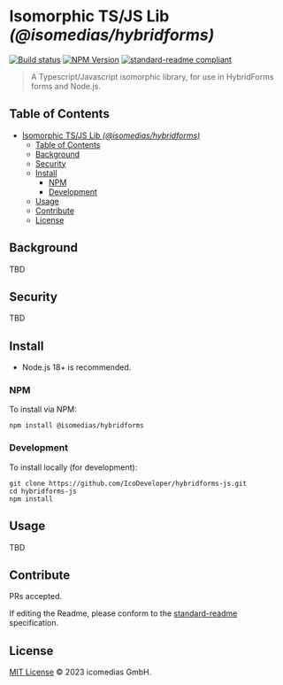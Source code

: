 # Isomorphic TS/JS Lib _(@isomedias/hybridforms)_

[![Build status](https://img.shields.io/github/actions/workflow/status/IcoDeveloper/hybridforms-js/main.yml?branch=main)](https://github.com/IcoDeveloper/hybridforms-js/actions?query=workflow%3A%22Node.js+CI%22)
[![NPM Version](https://img.shields.io/npm/v/@digitalcredentials/isomorphic-lib-template.svg)](https://npm.im/@digitalcredentials/isomorphic-lib-template)
[![standard-readme compliant](https://img.shields.io/badge/readme%20style-standard-brightgreen.svg?style=flat-square)](https://github.com/RichardLitt/standard-readme)

> A Typescript/Javascript isomorphic library, for use in HybridForms forms and Node.js.

## Table of Contents

- [Isomorphic TS/JS Lib _(@isomedias/hybridforms)_](#isomorphic-tsjs-lib-isomediashybridforms)
  - [Table of Contents](#table-of-contents)
  - [Background](#background)
  - [Security](#security)
  - [Install](#install)
    - [NPM](#npm)
    - [Development](#development)
  - [Usage](#usage)
  - [Contribute](#contribute)
  - [License](#license)

## Background

TBD

## Security

TBD

## Install

- Node.js 18+ is recommended.

### NPM

To install via NPM:

```
npm install @isomedias/hybridforms
```

### Development

To install locally (for development):

```
git clone https://github.com/IcoDeveloper/hybridforms-js.git
cd hybridforms-js
npm install
```

## Usage

TBD

## Contribute

PRs accepted.

If editing the Readme, please conform to the
[standard-readme](https://github.com/RichardLitt/standard-readme) specification.

## License

[MIT License](LICENSE.md) © 2023 icomedias GmbH.
